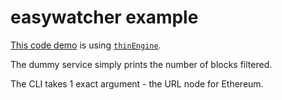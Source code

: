 # easywatcher example

[This code demo](./cmd/main.go) is using [`thinEngine`](/internal/thinengine).

The dummy service simply prints the number of blocks filtered.

The CLI takes 1 exact argument - the URL node for Ethereum.
